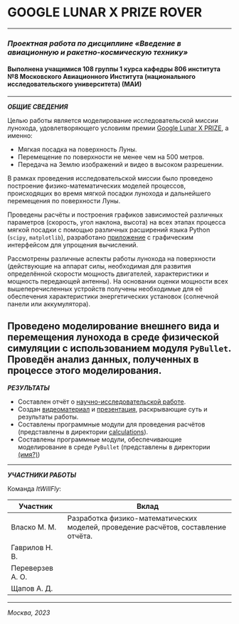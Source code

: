 # GOOGLE LUNAR X PRIZE ROVER

----------------
### _Проектная работа по дисциплине «Введение в авиационную и ракетно-космическую технику»_
#### Выполнена учащимися 108 группы 1 курса кафедры 806 института №8 Московского Авиационного Института (национального исследовательского университета) (МАИ) 

----------------
***ОБЩИЕ СВЕДЕНИЯ***

Целью работы является моделирование исследовательской миссии лунохода, удовлетворяющего условиям
премии [Google Lunar X PRIZE](https://ru.wikipedia.org/wiki/Google_Lunar_X_PRIZE), а именно:
- Мягкая посадка на поверхность Луны.
- Перемещение по поверхности не менее чем на 500 метров.
- Передача на Землю изображений и видео в высоком разрешении.

В рамках проведения исследовательской миссии было проведено построение физико-математических моделей
процессов, происходящих во время мягкой посадки лунохода и дальнейшего перемещения по поверхности Луны.

Проведены расчёты и построения графиков зависимостей различных параметров (скорость, угол наклона,
высота) на всех этапах процесса мягкой посадки с помощью различных расширений языка Python (```scipy```, 
```matplotlib```), разработано [приложение](/calculations/main_equation.py) с графическим интерфейсом для 
упрощения вычислений.

Рассмотрены различные аспекты работы лунохода на поверхности (действующие на аппарат силы,
необходимая для развития определённой скорости мощность двигателей, характеристики и мощность передающей
антенны). На основании оценки мощности всех вышеперечисленных устройств получены необходимые для её обеспечения
характеристики энергетических установок (солнечной панели или аккумулятора).

Проведено моделирование внешнего вида и перемещения лунохода в среде физической симуляции с использованием
модуля ```PyBullet```. Проведён анализ данных, полученных в процессе этого моделирования.
-----------------
***РЕЗУЛЬТАТЫ***

- Составлен отчёт о [научно-исследовательской работе]().
- Создан [видеоматериал]() и [презентация](), раскрывающие суть и результаты работы.
- Составлены программные модули для проведения расчётов (представлены в директории [calculations](/calculations)).
- Составлены программные модули, обеспечивающие моделирование в среде ```PyBullet``` (представлены в 
директории [(имя?)]())
---------------------
***УЧАСТНИКИ РАБОТЫ***

Команда _ItWillFly_:

| Участник         | Вклад                                                                              |
|------------------|------------------------------------------------------------------------------------|
| Власко М. М.     | Разработка физико-математических моделей, проведение расчётов, составление отчёта. | 
| Гаврилов Н. В.   |                                                                                    | 
| Переверзев А. О. |                                                                                    | 
| Щапов А. Д.      |                                                                                    | 

---------------------
_Москва, 2023_
